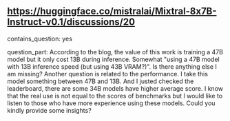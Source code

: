 ## https://huggingface.co/mistralai/Mixtral-8x7B-Instruct-v0.1/discussions/20

contains_question: yes

question_part: According to the blog, the value of this work is training a 47B model but it only cost 13B during inference. Somewhat "using a 47B model with 13B inference speed (but using 43B VRAM?)". Is there anything else I am missing?
Another question is related to the performance. I take this model something between 47B and 13B. And I justed checked the leaderboard, there are some 34B models have higher average score. I know that the real use is not equal to the scores of benchmarks but I would like to listen to those who have more experience using these models. Could you kindly provide some insights?